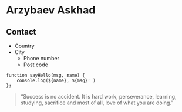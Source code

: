 # Arzybaev Askhad
## Contact

* Country
* City
  * Phone number
  * Post code

``` JS code
function sayHello(msg, name) {
    console.log(${name}, ${msg}! )
};
```

> “Success is no accident. It is hard work, perseverance, learning, studying, sacrifice and most of all, love of what you are doing.”
